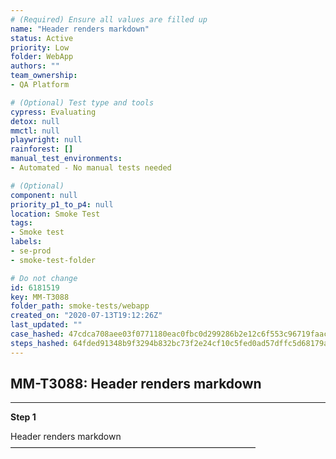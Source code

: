 ```yaml
---
# (Required) Ensure all values are filled up
name: "Header renders markdown"
status: Active
priority: Low
folder: WebApp
authors: ""
team_ownership: 
- QA Platform

# (Optional) Test type and tools
cypress: Evaluating
detox: null
mmctl: null
playwright: null
rainforest: []
manual_test_environments: 
- Automated - No manual tests needed

# (Optional)
component: null
priority_p1_to_p4: null
location: Smoke Test
tags: 
- Smoke test
labels: 
- se-prod
- smoke-test-folder

# Do not change
id: 6181519
key: MM-T3088
folder_path: smoke-tests/webapp
created_on: "2020-07-13T19:12:26Z"
last_updated: ""
case_hashed: 47cdca708aee03f0771180eac0fbc0d299286b2e12c6f553c96719faaca9f79146aa92431432052eb347dd41f62343e9
steps_hashed: 64fded91348b9f3294b832bc73f2e24cf10c5fed0ad57dffc5d68179ae772f167b27bf137247a7dd225d18f132716ac1
---
```


## MM-T3088: Header renders markdown

---

**Step 1**

Header renders markdown\
————————————————————————————
